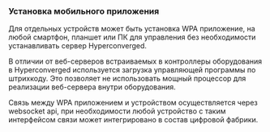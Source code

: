### Установка мобильного приложения
Для отдельных устройств может быть установка WPA приложение, на любой смартфон, планшет или ПК для управления без
необходимости устанавливать сервер Hyperconverged.

В отличии от веб-серверов встраиваемых в контроллеры оборудования в Hyperconverged используется загрузка управляющей
программы по штрихкоду. Это позволяет не использовать мощный процессор для реализации веб-сервера внутри оборудования.

Связь между WPA приложением и устройством осуществляется через websocket api, при необходимости любой устройство с таким
интерфейсом связи может интегрировано в состав цифровой фабрики.